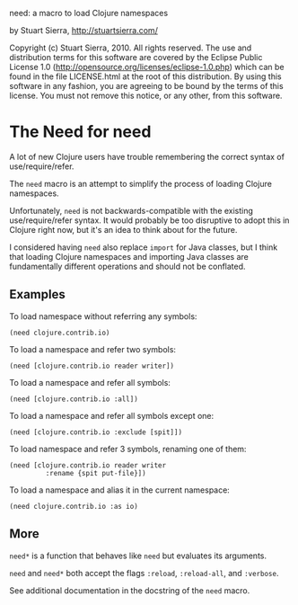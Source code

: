 need: a macro to load Clojure namespaces

by Stuart Sierra, http://stuartsierra.com/

Copyright (c) Stuart Sierra, 2010. All rights reserved.  The use and
distribution terms for this software are covered by the Eclipse Public
License 1.0 (http://opensource.org/licenses/eclipse-1.0.php) which can
be found in the file LICENSE.html at the root of this distribution.
By using this software in any fashion, you are agreeing to be bound by
the terms of this license.  You must not remove this notice, or any
other, from this software.




The Need for need
=================

A lot of new Clojure users have trouble remembering the correct syntax
of use/require/refer.

The `need` macro is an attempt to simplify the process of loading
Clojure namespaces.

Unfortunately, `need` is not backwards-compatible with the existing
use/require/refer syntax.  It would probably be too disruptive to
adopt this in Clojure right now, but it's an idea to think about for
the future.

I considered having `need` also replace `import` for Java classes, but
I think that loading Clojure namespaces and importing Java classes are
fundamentally different operations and should not be conflated.


Examples
--------

To load namespace without referring any symbols:

    (need clojure.contrib.io)

To load a namespace and refer two symbols:

    (need [clojure.contrib.io reader writer])

To load a namespace and refer all symbols:

    (need [clojure.contrib.io :all])

To load a namespace and refer all symbols except one:

    (need [clojure.contrib.io :exclude [spit]])

To load namespace and refer 3 symbols, renaming one of them:

    (need [clojure.contrib.io reader writer
             :rename {spit put-file}])

To load a namespace and alias it in the current namespace:

    (need clojure.contrib.io :as io)


More
----
            
`need*` is a function that behaves like `need` but evaluates its arguments.

`need` and `need*` both accept the flags `:reload`, `:reload-all`, and
`:verbose`.

See additional documentation in the docstring of the `need` macro.
